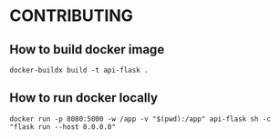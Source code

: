 # CONTRIBUTING

## How to build docker image

```
docker-buildx build -t api-flask .
```

## How to run docker locally

```
docker run -p 8080:5000 -w /app -v "$(pwd):/app" api-flask sh -c "flask run --host 0.0.0.0"
```
